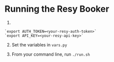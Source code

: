 # Running the Resy Booker

1.  

    `export AUTH_TOKEN=<your-resy-auth-token>`
    `export API_KEY=<your-resy-api-key>`

2. Set the variables in `vars.py`

3. From your command line, run
    `./run.sh`
